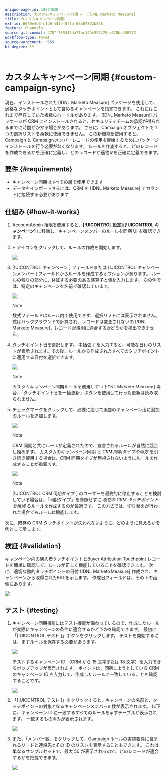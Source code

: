 ```yaml
---
unique-page-id: 18874588
description: カスタムキャンペーン同期 –  [!DNL Marketo Measure]
title: カスタムキャンペーン同期
exl-id: 66f0e4e3-c1b6-443e-8ffa-06b67862b855
feature: Channels
source-git-commit: 4787f765348da71bc149c997470ce678ba498772
workflow-type: tm+mt
source-wordcount: '659'
ht-degree: 1%

---
```


# カスタムキャンペーン同期 {#custom-campaign-sync}

現在、インストールされた [!DNL Marketo Measure] パッケージを使用して、適格なタッチポイントとして含めるキャンペーンを指定できます。 これにはこれまで存在していた複数のハードルがあります。 [!DNL Marketo Measure] パッケージが CRM にインストールされると、セキュリティチームの承認が得られるまでに時間がかかる場合があります。 さらに、Campaign オブジェクトで 1 つの選択リストを柔軟に使用できません。 この新機能を使用すると、Campaign と Campaign メンバーレコードの使用を開始するためにパッケージインストールを行う必要がなくなります。 ルールを作成すると、どのレコードを作成できるかを正確に定義し、どのレコードが適格かを正確に定義できます。

## 要件 {#requirements}

* キャンペーン同期はすべての層で使用できます
* データをインポートするには、CRM を [!DNL Marketo Measure] アカウントに接続する必要があります

## 仕組み {#how-it-works}

1. AccountAdmin 権限を使用すると、**[!UICONTROL 設定]**/**[!UICONTROL キャンペーン]** に移動し、キャンペーンメンバーのルールを同期 UI を確認できます。
1. **+** アイコンをクリックして、ルールの作成を開始します。

   ![](assets/1-1.png)

1. [!UICONTROL  キャンペーン ] フィールドまたは [!UICONTROL  キャンペーンメンバー ] フィールドからルールを作成するオプションがあります。 ルールの残りの部分に、検証する必要のある演算子と値を入力します。 次の例では、特定のキャンペーンを名前で確認しています。

   ![](assets/2-1.png)

   >[!NOTE]
   >
   >数式フィールドはルール内で使用できず、選択リストには表示されません。 式はバックグラウンドで計算され、レコードは変更されないの [!DNL Marketo Measure]、レコードが規則に適合するかどうかを検出できません。

1. タッチポイント日を選択します。 中括弧 `{` を入力すると、可能な日付のリストが表示されます。その後、ルールから作成されたすべてのタッチポイントに適用する日付を選択できます。

   ![](assets/3-1.png)

   >[!NOTE]
   >
   >カスタムキャンペーン同期ルールを使用してい [!DNL Marketo Measure] 場合、「タッチポイント日を一括更新」ボタンを使用して行った更新は読み取られません。

1. チェックマークをクリックして、必要に応じて追加のキャンペーン用に追加のルールを追加します。

   ![](assets/4-1.png)

   >[!NOTE]
   >
   >CRM 同期と共にルールが定義されたので、宣言されるルールが自然に競合し始めます。 カスタムのキャンペーン同期 _と CRM 同期タイプの両方_ を引き続き使用する場合は、CRM 同期タイプが無視されないようにルールを作成することが重要です。

   ![](assets/5-1.png)

   >[!NOTE]
   >
   >[!UICONTROL CRM 同期タイプ ] のユーザーを最終的に停止することを検討している場合は、「同期タイプ」を参照せずに _現在の CRM タッチポイントを維持_ るルールを作成するのが最適です。 この方法では、切り替えが行われた場合でもルールは機能します。

次に、既存の CRM タッチポイントが失われないように、どのように見えるかを例として示します。

## 検証 {#validation}

キャンペーン内の購入者タッチポイントとBuyer Attribution Touchpoint レコードを簡単に確認して、ルールが正しく機能していることを確認できます。 次に、適切な動的タッチポイントの日付 [!DNL Marketo Measure] 作成され、キャンペーンから取得されたBATを示します。 作成日フィールドは、その下の画像にあります。

![](assets/6-1.png)

## テスト {#testing}

1. キャンペーン同期機能にはテスト機能が備わっているので、作成したルールが実際にキャンペーンの条件に適合するかどうかを確認できます。 最初に「[!UICONTROL  テスト ]」ボタンをクリックします。 テストを開始するには、まずルールを保存する必要があります。

   ![](assets/7-1.png)

   テストするキャンペーン ID （CRM から 15 文字または 18 文字）を入力できるポップアップが表示されます。 ポイントは、同期しようとしている CRM のキャンペーン ID を入力して、作成したルールと一致していることを確認することです。

   ![](assets/8-1.png)

1. 「[!UICONTROL  テスト ]」をクリックすると、キャンペーンの名前と、タッチポイントの対象となるキャンペーンメンバーの数が表示されます。 以下に、キャンペーン ID に一致するすべてのルールを示すテーブルが表示されます。 一致するもののみが表示されます。

   ![](assets/9.png)

1. また、「メンバー数」をクリックして、Campaign ルールの実施要件に含まれるリードと連絡先とその ID のリストを表示することもできます。 これは単なるサンプルセットで、最大 50 が表示されるので、どのレコードが適合するかを把握できます。

   ![](assets/10.png)
